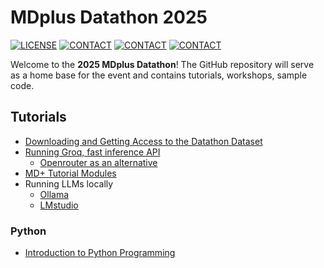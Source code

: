 # MDplus Datathon 2025

[![LICENSE](https://img.shields.io/badge/license-MIT-green.svg)](LICENSE.md)
[![CONTACT](https://img.shields.io/badge/contact-EmilyLeventhal-blue)](mailto:emily.leventhal@icahn.mssm.edu)
[![CONTACT](https://img.shields.io/badge/contact-BhavanaKunisetty-blue)](mailto:bhavana.kunisetty@bcm.edu)
[![CONTACT](https://img.shields.io/badge/contact-SahilSuresh-blue)](mailto:sahil.suresh@tufts.edu)

Welcome to the **2025 MDplus Datathon**! The GitHub repository will serve as a home base for the event and contains tutorials, workshops, sample code.

## Tutorials

- [Downloading and Getting Access to the Datathon Dataset](tutorials/MIMIC.md)
- [Running Groq, fast inference API](tutorials/groq.ipynb)
  - [Openrouter as an alternative](https://openrouter.ai/docs/quickstart)
- [MD+ Tutorial Modules](https://mdplus.community/data)
- Running LLMs locally
  - [Ollama](https://docs.ollama.com/quickstart#cli)
  - [LMstudio](https://lmstudio.ai/docs/app)

### Python

- [Introduction to Python Programming](tutorials/INTRO_python.md)
